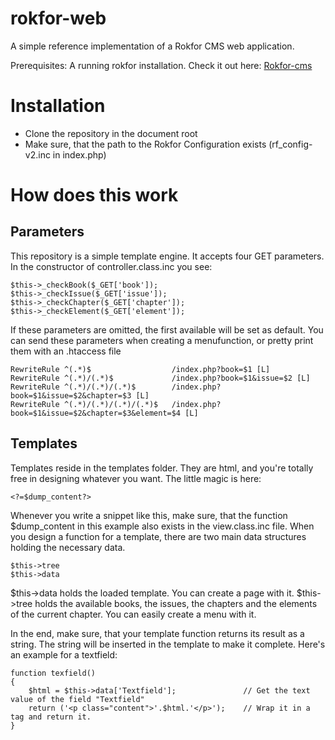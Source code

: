 rokfor-web
==========

A simple reference implementation of a Rokfor CMS web application.

Prerequisites: A running rokfor installation. Check it out here: <a href="/Rokfor/rokfor-cms">Rokfor-cms</a>

Installation
============

* Clone the repository in the document root
* Make sure, that the path to the Rokfor Configuration exists (rf_config-v2.inc in index.php)

How does this work
==================

Parameters
----------

This repository is a simple template engine. It accepts four GET parameters. In the constructor of controller.class.inc you see:

```
$this->_checkBook($_GET['book']);
$this->_checkIssue($_GET['issue']);
$this->_checkChapter($_GET['chapter']);		
$this->_checkElement($_GET['element']);	
```

If these parameters are omitted, the first available will be set as default.
You can send these parameters when creating a menufunction, or pretty print them with an .htaccess file

```
RewriteRule ^(.*)$ 					/index.php?book=$1 [L]
RewriteRule ^(.*)/(.*)$ 			/index.php?book=$1&issue=$2 [L]
RewriteRule ^(.*)/(.*)/(.*)$ 		/index.php?book=$1&issue=$2&chapter=$3 [L]
RewriteRule ^(.*)/(.*)/(.*)/(.*)$ 	/index.php?book=$1&issue=$2&chapter=$3&element=$4 [L]
```

Templates
---------

Templates reside in the templates folder. They are html, and you're totally free in designing whatever you want. The little magic is here:

```
<?=$dump_content?>
```

Whenever you write a snippet like this, make sure, that the function $dump_content in this example also exists in the view.class.inc file. When you design a function for a template, there are two main data structures holding the necessary data.

```
$this->tree
$this->data
```

$this->data holds the loaded template. You can create a page with it.
$this->tree holds the available books, the issues, the chapters and the elements of the current chapter. You can easily create a menu with it.

In the end, make sure, that your template function returns its result as a string. The string will be inserted in the template to make it complete.
Here's an example for a textfield:

``` 
function texfield() 
{
	$html = $this->data['Textfield'];				// Get the text value of the field "Textfield"
	return ('<p class="content">'.$html.'</p>');	// Wrap it in a tag and return it.
}
```